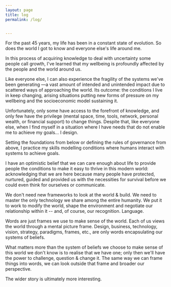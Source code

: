 ```yaml
---
layout: page
title: log
permalink: /log/


---
```


For the past 45 years, my life has been in a constant state of evolution. So does the world I got to know and everyone else's life around me. 

In this process of acquiring knowledge to deal with uncertainty some people call growth, I've learned that my wellbeing is profoundly affected by the people and the world around us. 

Like everyone else, I can also experience the fragility of the systems we've been generating —a vast amount of intended and unintended impact due to scattered ways of approaching the world. Its outcome: the conditions I live in keep changing, arising situations putting new forms of pressure on my wellbeing and the socioeconomic model sustaining it. 

Unfortunately, only some have access to the forefront of knowledge, and only few have the privilege (mental space, time, tools, network, personal wealth, or financial support) to change things. Despite that, like everyone else, when I find myself in a situation where I have needs that do not enable me to achieve my goals… I design. 

Setting the foundations from below or defining the rules of governance from above, I practice my skills modelling conditions where humans interact with systems to achieve goals. 

I have an optimistic belief that we can care enough about life to provide people the conditions to make it easy to thrive in this modern world: acknowledging that we are here because many people have protected, nurtured, guided and provided us with the necessities for survival before we could even think for ourselves or communicate.

We don't need new frameworks to look at the world & build. We need to master the only technology we share among the entire humanity. We put it to work to modify the world, shape the environment and negotiate our relationship within it -- and, of course, our recognition. Language.

Words are just frames we use to make sense of the world. Each of us views the world through a mental picture frame. Design, business, technology, vision, strategy, paradigms, frames, etc., are only words encapsulating our systems of beliefs.

What matters more than the system of beliefs we choose to make sense of this world we don't know is to realise that we have one; only then we'll have the power to challenge, question & change it. The same way we can frame things into words, we can look outside that frame and broader our perspective. 

The wider story is ultimately more interesting.

